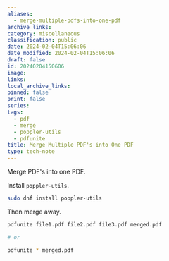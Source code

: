 ```yaml
---
aliases:
  - merge-multiple-pdfs-into-one-pdf
archive_links: 
category: miscellaneous
classification: public
date: 2024-02-04T15:06:06
date_modified: 2024-02-04T15:06:06
draft: false
id: 20240204150606
image: 
links: 
local_archive_links: 
pinned: false
print: false
series: 
tags:
  - pdf
  - merge
  - poppler-utils
  - pdfunite
title: Merge Multiple PDF's into One PDF
type: tech-note
---
```


Merge PDF's into one PDF.

Install `poppler-utils`.

```sh
sudo dnf install poppler-utils
```

Then merge away.

```sh
pdfunite file1.pdf file2.pdf file3.pdf merged.pdf

# or

pdfunite * merged.pdf
```
